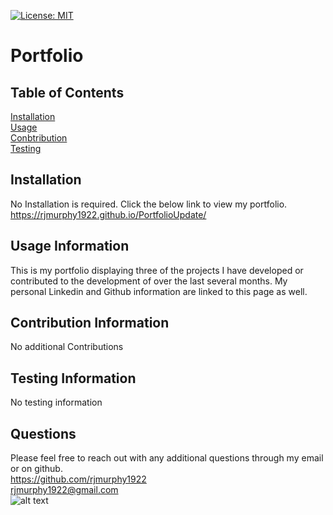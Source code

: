 

   

   [![License: MIT](https://img.shields.io/badge/License-MIT-yellow.svg)](https://opensource.org/licenses/MIT)


   # Portfolio

   ## Table of Contents

   


   [Installation](#Installation)
    <br>
   [Usage](#Usage)
   <br>
   [Conbtribution](#Contribution)
   <br>
   [Testing](#Testing)


  ## Installation
  No Installation is required. Click the below link to view my portfolio.
  https://rjmurphy1922.github.io/PortfolioUpdate/

  ## Usage Information
  This is my portfolio displaying three of the projects I have developed or contributed to the development of over the last several months. 
  My personal Linkedin and Github information are linked to this page as well.

  ## Contribution Information
  No additional Contributions

  ## Testing Information
  No testing information

   ## Questions

   Please feel free to reach out with any additional questions through my email or on github.
   <br>
   https://github.com/rjmurphy1922
   <br>
  rjmurphy1922@gmail.com
  <br>
  ![alt text](https://github.com/rjmurphy1922/PortfolioUpdate/blob/main/Portfolio.png?raw=true)

   

